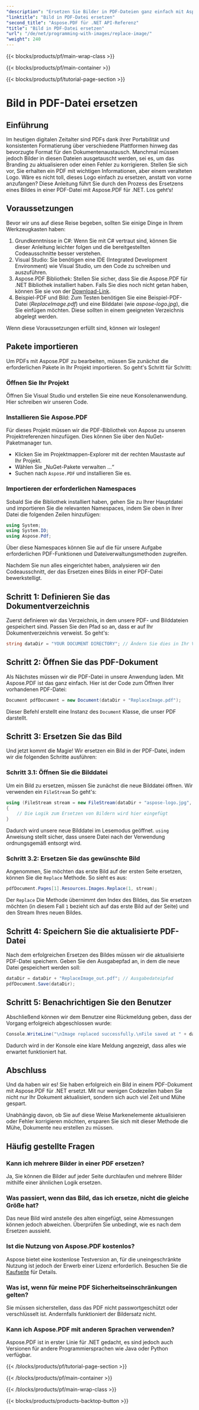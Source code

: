 ```yaml
---
"description": "Ersetzen Sie Bilder in PDF-Dateien ganz einfach mit Aspose.PDF für .NET. Folgen Sie dieser Schritt-für-Schritt-Anleitung und verbessern Sie Ihre PDF-Verwaltung."
"linktitle": "Bild in PDF-Datei ersetzen"
"second_title": "Aspose.PDF für .NET API-Referenz"
"title": "Bild in PDF-Datei ersetzen"
"url": "/de/net/programming-with-images/replace-image/"
"weight": 240
---
```


{{< blocks/products/pf/main-wrap-class >}}

{{< blocks/products/pf/main-container >}}

{{< blocks/products/pf/tutorial-page-section >}}

# Bild in PDF-Datei ersetzen

## Einführung

Im heutigen digitalen Zeitalter sind PDFs dank ihrer Portabilität und konsistenten Formatierung über verschiedene Plattformen hinweg das bevorzugte Format für den Dokumentenaustausch. Manchmal müssen jedoch Bilder in diesen Dateien ausgetauscht werden, sei es, um das Branding zu aktualisieren oder einen Fehler zu korrigieren. Stellen Sie sich vor, Sie erhalten ein PDF mit wichtigen Informationen, aber einem veralteten Logo. Wäre es nicht toll, dieses Logo einfach zu ersetzen, anstatt von vorne anzufangen? Diese Anleitung führt Sie durch den Prozess des Ersetzens eines Bildes in einer PDF-Datei mit Aspose.PDF für .NET. Los geht‘s!

## Voraussetzungen

Bevor wir uns auf diese Reise begeben, sollten Sie einige Dinge in Ihrem Werkzeugkasten haben:

1. Grundkenntnisse in C#: Wenn Sie mit C# vertraut sind, können Sie dieser Anleitung leichter folgen und die bereitgestellten Codeausschnitte besser verstehen.
2. Visual Studio: Sie benötigen eine IDE (Integrated Development Environment) wie Visual Studio, um den Code zu schreiben und auszuführen.
3. Aspose.PDF Bibliothek: Stellen Sie sicher, dass Sie die Aspose.PDF für .NET Bibliothek installiert haben. Falls Sie dies noch nicht getan haben, können Sie sie von der [Download-Link](https://releases.aspose.com/pdf/net/).
4. Beispiel-PDF und Bild: Zum Testen benötigen Sie eine Beispiel-PDF-Datei (*ReplaceImage.pdf*) und eine Bilddatei (wie *aspose-logo.jpg*), die Sie einfügen möchten. Diese sollten in einem geeigneten Verzeichnis abgelegt werden.

Wenn diese Voraussetzungen erfüllt sind, können wir loslegen! 

## Pakete importieren

Um PDFs mit Aspose.PDF zu bearbeiten, müssen Sie zunächst die erforderlichen Pakete in Ihr Projekt importieren. So geht's Schritt für Schritt:

### Öffnen Sie Ihr Projekt

Öffnen Sie Visual Studio und erstellen Sie eine neue Konsolenanwendung. Hier schreiben wir unseren Code.

### Installieren Sie Aspose.PDF

Für dieses Projekt müssen wir die PDF-Bibliothek von Aspose zu unseren Projektreferenzen hinzufügen. Dies können Sie über den NuGet-Paketmanager tun. 

- Klicken Sie im Projektmappen-Explorer mit der rechten Maustaste auf Ihr Projekt.
- Wählen Sie „NuGet-Pakete verwalten …“
- Suchen nach `Aspose.PDF` und installieren Sie es.

### Importieren der erforderlichen Namespaces 

Sobald Sie die Bibliothek installiert haben, gehen Sie zu Ihrer Hauptdatei und importieren Sie die relevanten Namespaces, indem Sie oben in Ihrer Datei die folgenden Zeilen hinzufügen:

```csharp
using System;
using System.IO;
using Aspose.Pdf;
```

Über diese Namespaces können Sie auf die für unsere Aufgabe erforderlichen PDF-Funktionen und Dateiverwaltungsmethoden zugreifen.

Nachdem Sie nun alles eingerichtet haben, analysieren wir den Codeausschnitt, der das Ersetzen eines Bilds in einer PDF-Datei bewerkstelligt. 

## Schritt 1: Definieren Sie das Dokumentverzeichnis

Zuerst definieren wir das Verzeichnis, in dem unsere PDF- und Bilddateien gespeichert sind. Passen Sie den Pfad so an, dass er auf Ihr Dokumentverzeichnis verweist. So geht's:

```csharp
string dataDir = "YOUR DOCUMENT DIRECTORY"; // Ändern Sie dies in Ihr Verzeichnis
```

## Schritt 2: Öffnen Sie das PDF-Dokument

Als Nächstes müssen wir die PDF-Datei in unsere Anwendung laden. Mit Aspose.PDF ist das ganz einfach. Hier ist der Code zum Öffnen Ihrer vorhandenen PDF-Datei:

```csharp
Document pdfDocument = new Document(dataDir + "ReplaceImage.pdf");
```

Dieser Befehl erstellt eine Instanz des `Document` Klasse, die unser PDF darstellt.

## Schritt 3: Ersetzen Sie das Bild

Und jetzt kommt die Magie! Wir ersetzen ein Bild in der PDF-Datei, indem wir die folgenden Schritte ausführen:

### Schritt 3.1: Öffnen Sie die Bilddatei

Um ein Bild zu ersetzen, müssen Sie zunächst die neue Bilddatei öffnen. Wir verwenden ein `FileStream` So geht's:

```csharp
using (FileStream stream = new FileStream(dataDir + "aspose-logo.jpg", FileMode.Open))
{
    // Die Logik zum Ersetzen von Bildern wird hier eingefügt
}
```

Dadurch wird unsere neue Bilddatei im Lesemodus geöffnet. `using` Anweisung stellt sicher, dass unsere Datei nach der Verwendung ordnungsgemäß entsorgt wird.

### Schritt 3.2: Ersetzen Sie das gewünschte Bild

Angenommen, Sie möchten das erste Bild auf der ersten Seite ersetzen, können Sie die `Replace` Methode. So sieht es aus:

```csharp
pdfDocument.Pages[1].Resources.Images.Replace(1, stream);
```

Der `Replace` Die Methode übernimmt den Index des Bildes, das Sie ersetzen möchten (in diesem Fall `1` bezieht sich auf das erste Bild auf der Seite) und den Stream Ihres neuen Bildes.

## Schritt 4: Speichern Sie die aktualisierte PDF-Datei

Nach dem erfolgreichen Ersetzen des Bildes müssen wir die aktualisierte PDF-Datei speichern. Geben Sie den Ausgabepfad an, in dem die neue Datei gespeichert werden soll:

```csharp
dataDir = dataDir + "ReplaceImage_out.pdf"; // Ausgabedateipfad
pdfDocument.Save(dataDir);
```

## Schritt 5: Benachrichtigen Sie den Benutzer

Abschließend können wir dem Benutzer eine Rückmeldung geben, dass der Vorgang erfolgreich abgeschlossen wurde:

```csharp
Console.WriteLine("\nImage replaced successfully.\nFile saved at " + dataDir);
```

Dadurch wird in der Konsole eine klare Meldung angezeigt, dass alles wie erwartet funktioniert hat.

## Abschluss

Und da haben wir es! Sie haben erfolgreich ein Bild in einem PDF-Dokument mit Aspose.PDF für .NET ersetzt. Mit nur wenigen Codezeilen haben Sie nicht nur Ihr Dokument aktualisiert, sondern sich auch viel Zeit und Mühe gespart. 

Unabhängig davon, ob Sie auf diese Weise Markenelemente aktualisieren oder Fehler korrigieren möchten, ersparen Sie sich mit dieser Methode die Mühe, Dokumente neu erstellen zu müssen.

## Häufig gestellte Fragen

### Kann ich mehrere Bilder in einer PDF ersetzen?
Ja, Sie können die Bilder auf jeder Seite durchlaufen und mehrere Bilder mithilfe einer ähnlichen Logik ersetzen.

### Was passiert, wenn das Bild, das ich ersetze, nicht die gleiche Größe hat?
Das neue Bild wird anstelle des alten eingefügt, seine Abmessungen können jedoch abweichen. Überprüfen Sie unbedingt, wie es nach dem Ersetzen aussieht.

### Ist die Nutzung von Aspose.PDF kostenlos?
Aspose bietet eine kostenlose Testversion an, für die uneingeschränkte Nutzung ist jedoch der Erwerb einer Lizenz erforderlich. Besuchen Sie die [Kaufseite](https://purchase.aspose.com/buy) für Details.

### Was ist, wenn für meine PDF Sicherheitseinschränkungen gelten?
Sie müssen sicherstellen, dass das PDF nicht passwortgeschützt oder verschlüsselt ist. Andernfalls funktioniert der Bildersatz nicht.

### Kann ich Aspose.PDF mit anderen Sprachen verwenden?
Aspose.PDF ist in erster Linie für .NET gedacht, es sind jedoch auch Versionen für andere Programmiersprachen wie Java oder Python verfügbar.

{{< /blocks/products/pf/tutorial-page-section >}}

{{< /blocks/products/pf/main-container >}}

{{< /blocks/products/pf/main-wrap-class >}}

{{< blocks/products/products-backtop-button >}}